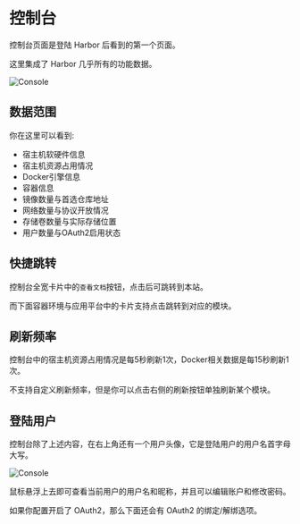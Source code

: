 # 控制台

控制台页面是登陆 Harbor 后看到的第一个页面。

这里集成了 Harbor 几乎所有的功能数据。

![Console](/image/console.png)

## 数据范围

你在这里可以看到:

* 宿主机软硬件信息
* 宿主机资源占用情况
* Docker引擎信息
* 容器信息
* 镜像数量与首选仓库地址
* 网络数量与协议开放情况
* 存储卷数量与实际存储位置
* 用户数量与OAuth2启用状态

## 快捷跳转

控制台全宽卡片中的`查看文档`按钮，点击后可跳转到本站。

而下面容器环境与应用平台中的卡片支持点击跳转到对应的模块。

## 刷新频率

控制台中的宿主机资源占用情况是每5秒刷新1次，Docker相关数据是每15秒刷新1次。

不支持自定义刷新频率，但是你可以点击右侧的刷新按钮单独刷新某个模块。

## 登陆用户

控制台除了上述内容，在右上角还有一个用户头像，它是登陆用户的用户名首字母大写。

![Console](/image/oauth3.png)

鼠标悬浮上去即可查看当前用户的用户名和昵称，并且可以编辑账户和修改密码。

如果你配置开启了 OAuth2，那么下面还会有 OAuth2 的绑定/解绑选项。
